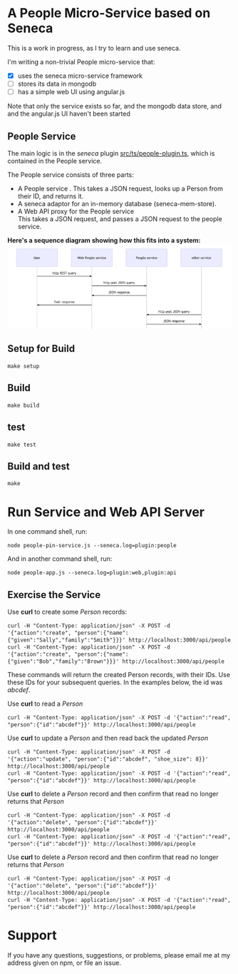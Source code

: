 # A People Micro-Service based on Seneca

This is a work in progress, as I try to learn and use seneca.

I'm writing a non-trivial People micro-service that:
- [x] uses the seneca micro-service framework
- [ ] stores its data in mongodb  
- [ ] has a simple web UI using angular.js

Note that only the service exists so far, and the mongodb data store, and and the angular.js UI haven't been started

## People Service

The main logic is in the *seneca* plugin [src/ts/people-plugin.ts](src/ts/people-plugin.ts), which is contained in the People service.

The People service consists of three parts:  
- A People service  .
This takes a JSON request, looks up a Person from their ID, and returns it.
- A seneca adaptor for an in-memory database (seneca-mem-store).
- A Web API proxy for the People service  
This takes a JSON request, and passes a JSON request to the people service.

**Here's a sequence diagram showing how this fits into a system:**
![Sequence Diagram](doc/sequence_diagram.jpg)

## Setup for Build
```
make setup
```

## Build
```
make build
```

## test
```
make test
```

## Build and test
```
make
```


# Run Service and Web API Server
In one command shell, run:
```
node people-pin-service.js --seneca.log=plugin:people
```

And in another command shell, run:
```
node people-app.js --seneca.log=plugin:web,plugin:api
```
## Exercise the Service

Use **curl** to create some *Person* records:
```
curl -H "Content-Type: application/json" -X POST -d '{"action":"create", "person":{"name":{"given":"Sally","family":"Smith"}}}' http://localhost:3000/api/people
curl -H "Content-Type: application/json" -X POST -d '{"action":"create", "person":{"name":{"given":"Bob","family":"Brown"}}}' http://localhost:3000/api/people
```
These commands will return the created Person records, with their IDs.
Use these IDs for your subsequent queries. In the examples below, the id was *abcdef*.

Use **curl** to read a *Person*
```
curl -H "Content-Type: application/json" -X POST -d '{"action":"read", "person":{"id":"abcdef"}}' http://localhost:3000/api/people
```

Use **curl** to update a *Person* and then read back the updated *Person*
```
curl -H "Content-Type: application/json" -X POST -d '{"action":"update", "person":{"id":"abcdef", "shoe_size": 8}}' http://localhost:3000/api/people
curl -H "Content-Type: application/json" -X POST -d '{"action":"read", "person":{"id":"abcdef"}}' http://localhost:3000/api/people
```


Use **curl** to delete a *Person* record and then confirm that read no longer returns that *Person*
```
curl -H "Content-Type: application/json" -X POST -d '{"action":"delete", "person":{"id":"abcdef"}}' http://localhost:3000/api/people
curl -H "Content-Type: application/json" -X POST -d '{"action":"read", "person":{"id":"abcdef"}}' http://localhost:3000/api/people
```

Use **curl** to delete a *Person* record and then confirm that read no longer returns that *Person*
```
curl -H "Content-Type: application/json" -X POST -d '{"action":"delete", "person":{"id":"abcdef"}}' http://localhost:3000/api/people
curl -H "Content-Type: application/json" -X POST -d '{"action":"read", "person":{"id":"abcdef"}}' http://localhost:3000/api/people
```


# Support
If you have any questions, suggestions, or problems,
please email me at my address given on npm, or file an issue.
